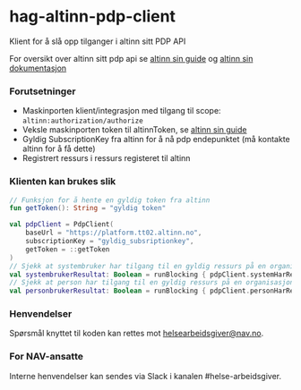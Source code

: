 # hag-altinn-pdp-client

Klient for å slå opp tilganger i altinn sitt PDP API

For oversikt over altinn sitt pdp api se [altinn sin guide](https://docs.altinn.studio/nb/authorization/guides/integrating-link-service/#integrasjon-med-pdp) og [altinn sin dokumentasjon](https://docs.altinn.studio/nb/api/authorization/spec/#/Decision/post_authorize)

### Forutsetninger
- Maskinporten klient/integrasjon med tilgang til scope: `altinn:authorization/authorize`
- Veksle maskinporten token til altinnToken, se [altinn sin guide](https://docs.altinn.studio/api/scenarios/authentication/#exchange-of-jwt-token)
- Gyldig SubscriptionKey fra altinn for å nå pdp endepunktet (må kontakte altinn for å få dette)
- Registrert ressurs i ressurs registeret til altinn

### Klienten kan brukes slik
```kt
// Funksjon for å hente en gyldig token fra altinn
fun getToken(): String = "gyldig token"

val pdpClient = PdpClient(
    baseUrl = "https://platform.tt02.altinn.no",
    subscriptionKey = "gyldig_subsriptionkey",
    getToken = ::getToken
)
// Sjekk at systembruker har tilgang til en gyldig ressurs på en organisasjon
val systembrukerResultat: Boolean = runBlocking { pdpClient.systemHarRettighetForOrganisasjoner("systembruker_id", setOf("gyldig_orgnr1", "gyldig_orgnrN"), "gyldigRessurs") } // true / false
// Sjekk at person har tilgang til en gyldig ressurs på en organisasjon
val personbrukerResultat: Boolean = runBlocking { pdpClient.personHarRettighetForOrganisasjoner("fnr", setOf("gyldig_orgnr1", "gyldig_orgnrN"), "gyldigRessurs") }  // true / false
```
### Henvendelser

Spørsmål knyttet til koden kan rettes mot <helsearbeidsgiver@nav.no>.

### For NAV-ansatte

Interne henvendelser kan sendes via Slack i kanalen #helse-arbeidsgiver.
